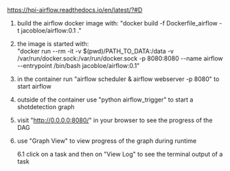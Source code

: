 https://hpi-airflow.readthedocs.io/en/latest/?#D

1. build the airflow docker image with: "docker build -f Dockerfile_airflow -t jacobloe/airflow:0.1 ."
2. the image is started with:  
"docker run --rm -it -v $(pwd)/PATH_TO_DATA:/data -v /var/run/docker.sock:/var/run/docker.sock -p 8080:8080 --name airflow --entrypoint /bin/bash jacobloe/airflow:0.1"
3. in the container run "airflow scheduler & airflow webserver -p 8080" to start airflow 
4. outside of the container use "python airflow_trigger" to start a shotdetection graph
5. visit "http://0.0.0.0:8080/" in your browser to see the progress of the DAG
6. use "Graph View" to view progress of the graph during runtime
    
    6.1 click on a task and then on "View Log" to see the terminal output of a task